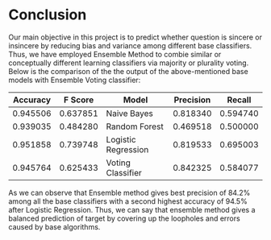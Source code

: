 # Conclusion

Our main objective in this project is to predict whether question is sincere or insincere by reducing bias and variance among different base classifiers. Thus, we have employed Ensemble Method to combie similar or conceptually different learning classifiers via majority or plurality voting. Below is the comparison of the the output of the above-mentioned base models with Ensemble Voting classifier: 

|Accuracy|	F Score|	Model|	Precision	|Recall|
|----------|----|--------|----------|-------|
|0.945506	|0.637851	|Naive Bayes	|0.818340	|0.594740|
|0.939035	|0.484280	|Random Forest|	0.469518|	0.500000|
|0.951858	|0.739748	|Logistic Regression	|0.819533|	0.695003|
|0.945764	|0.625433	|Voting Classifier |	0.842325|	0.584077|
 
As we can observe that Ensemble method gives best precision of 84.2% among all the base classifiers with a second highest accuracy of 94.5% after Logistic Regression. Thus, we can say that ensemble method gives a balanced prediction of target by covering up the loopholes and errors caused by base algorithms.
